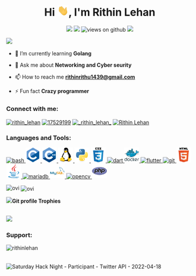 # <h1 align="center">Hi <img src="https://raw.githubusercontent.com/ABSphreak/ABSphreak/master/gifs/Hi.gif" width="30px">, I'm Rithin Lehan</h1>
 <p align="center">
<img src="https://img.shields.io/badge/Age-20-blue" />
  <img src="https://img.shields.io/badge/Lives-Calicut-yellow" />
  <img src="https://komarev.com/ghpvc/?username=Rithingithub&color=brightgreen&style=flat-square" alt="views on github" />
  <img src="https://img.shields.io/github/followers/Rithingithub.svg?style=social&label=Followers" />
</p>

<p>
  <a href="https://github.com/DenverCoder1/readme-typing-svg"><img src="https://readme-typing-svg.herokuapp.com?&font=IBM+Plex+Sans&color=21F7EE&size=20&lines=Welcome+to+my+GitHub+Profile!;I'm+a+Cyber+Security+Enthusiast;I'm+a+Computer+Science+engineer" /></a>
</p>



<!-- <p align="left"> <img src="https://komarev.com/ghpvc/?username=rithingithub&label=Profile%20views&color=0e75b6&style=flat" alt="rithingithub" /> </p> -->

<!-- <p align="left"> <a href="https://github.com/ryo-ma/github-profile-trophy"><img src="https://github-profile-trophy.vercel.app/?username=rithingithub" alt="rithingithub" /></a> </p> -->


- 🌱 I’m currently learning **Golang**

- 💬 Ask me about **Networking and Cyber seurity**

- 📫 How to reach me **rithinrithu1439@gmail.com**

- ⚡ Fun fact **Crazy programmer**

<h3 align="left">Connect with me:</h3>
<p align="left">
<a href="https://twitter.com/rithin_lehan" target="blank"><img align="center" src="https://raw.githubusercontent.com/rahuldkjain/github-profile-readme-generator/master/src/images/icons/Social/twitter.svg" alt="rithin_lehan" height="30" width="40" /></a>
<a href="https://stackoverflow.com/users/17529199" target="blank"><img align="center" src="https://raw.githubusercontent.com/rahuldkjain/github-profile-readme-generator/master/src/images/icons/Social/stack-overflow.svg" alt="17529199" height="30" width="40" /></a>
<a href="https://instagram.com/_rithin_lehan_" target="blank"><img align="center" src="https://raw.githubusercontent.com/rahuldkjain/github-profile-readme-generator/master/src/images/icons/Social/instagram.svg" alt="_rithin_lehan_" height="30" width="40" /></a>
<a href="https://www.linkedin.com/in/rithin-lehan-864197211" target="blank"><img align="center" src="https://cdn.jsdelivr.net/npm/simple-icons@3.0.1/icons/linkedin.svg" alt="Rithin Lehan" height="30" width="40" /></a>
</p>

<h3 align="left">Languages and Tools:</h3>
<p align="left">  <a href="https://www.gnu.org/software/bash/" target="_blank" rel="noreferrer"> <img src="https://www.vectorlogo.zone/logos/gnu_bash/gnu_bash-icon.svg" alt="bash" width="40" height="40"/> </a> <a href="https://www.cprogramming.com/" target="_blank" rel="noreferrer"> <img src="https://raw.githubusercontent.com/devicons/devicon/master/icons/c/c-original.svg" alt="c" width="40" height="40"/> </a> <a href="https://www.w3schools.com/cpp/" target="_blank" rel="noreferrer"> <img src="https://raw.githubusercontent.com/devicons/devicon/master/icons/cplusplus/cplusplus-original.svg" alt="cplusplus" width="40" height="40"/> </a> <a href="https://www.linux.org/" target="_blank" rel="noreferrer"> <img src="https://raw.githubusercontent.com/devicons/devicon/master/icons/linux/linux-original.svg" alt="linux" width="40" height="40"/> </a> <a href="https://www.python.org" target="_blank" rel="noreferrer"> <img src="https://raw.githubusercontent.com/devicons/devicon/master/icons/python/python-original.svg" alt="python" width="40" height="40"/> </a><a href="https://www.w3schools.com/css/" target="_blank" rel="noreferrer"> <img src="https://raw.githubusercontent.com/devicons/devicon/master/icons/css3/css3-original-wordmark.svg" alt="css3" width="40" height="40"/> </a> <a href="https://dart.dev" target="_blank" rel="noreferrer"> <img src="https://www.vectorlogo.zone/logos/dartlang/dartlang-icon.svg" alt="dart" width="40" height="40"/> </a> <a href="https://www.docker.com/" target="_blank" rel="noreferrer"> <img src="https://raw.githubusercontent.com/devicons/devicon/master/icons/docker/docker-original-wordmark.svg" alt="docker" width="40" height="40"/> </a> <a href="https://flutter.dev" target="_blank" rel="noreferrer"> <img src="https://www.vectorlogo.zone/logos/flutterio/flutterio-icon.svg" alt="flutter" width="40" height="40"/> </a> <a href="https://git-scm.com/" target="_blank" rel="noreferrer"> <img src="https://www.vectorlogo.zone/logos/git-scm/git-scm-icon.svg" alt="git" width="40" height="40"/> </a> <a href="https://www.w3.org/html/" target="_blank" rel="noreferrer"> <img src="https://raw.githubusercontent.com/devicons/devicon/master/icons/html5/html5-original-wordmark.svg" alt="html5" width="40" height="40"/> </a> <a href="https://www.java.com" target="_blank" rel="noreferrer"> <img src="https://raw.githubusercontent.com/devicons/devicon/master/icons/java/java-original.svg" alt="java" width="40" height="40"/> </a> <a href="https://mariadb.org/" target="_blank" rel="noreferrer"> <img src="https://www.vectorlogo.zone/logos/mariadb/mariadb-icon.svg" alt="mariadb" width="40" height="40"/> </a> <a href="https://www.mysql.com/" target="_blank" rel="noreferrer"> <img src="https://raw.githubusercontent.com/devicons/devicon/master/icons/mysql/mysql-original-wordmark.svg" alt="mysql" width="40" height="40"/> </a> <a href="https://opencv.org/" target="_blank" rel="noreferrer"> <img src="https://www.vectorlogo.zone/logos/opencv/opencv-icon.svg" alt="opencv" width="40" height="40"/> </a> <a href="https://www.php.net" target="_blank" rel="noreferrer"> <img src="https://raw.githubusercontent.com/devicons/devicon/master/icons/php/php-original.svg" alt="php" width="40" height="40"/> </a>

</p>

<!-- <p><img align="left" src="https://github-readme-stats.vercel.app/api/top-langs?username=rithingithub&show_icons=true&locale=en&layout=compact" alt="rithingithub" /></p> -->
<p><img align="left" src="https://github-readme-stats.vercel.app/api/top-langs?username=Rithingithub&show_icons=true&locale=en&layout=compact&theme=gruvbox" alt="ovi" /></p>

<p>&nbsp;<img align="center" src="https://github-readme-stats.vercel.app/api?username=rithingithub&show_icons=true&locale=en&theme=gruvbox" alt="ovi" width="410" alt="rithingithub" /></p>
<p ><img src="https://media.giphy.com/media/QaMcXSekUWx7aogAUr/giphy.gif" width="60" /><b>Git profile Trophies</b></h4></p><br>
<img src="https://github-profile-trophy.vercel.app/?username=Rithingithub&theme=gruvbox" />
<h3 align="left">Support:</h3>
<p><a href="https://www.buymeacoffee.com/rithinlehan"> <img align="left" src="https://cdn.buymeacoffee.com/buttons/v2/default-yellow.png" height="50" width="210" alt="rithinlehan" /></a></p><br><br>

![Saturday Hack Night - Participant - Twitter API - 2022-04-18](https://user-images.githubusercontent.com/74766580/163835771-03014e4c-dde8-48ec-b346-19955dc9a3a8.png)
